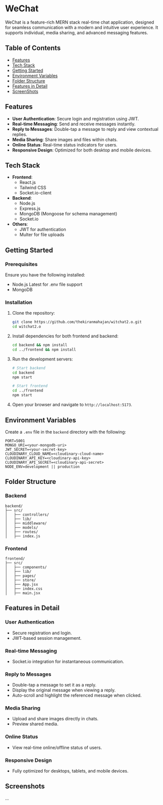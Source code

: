 # WeChat

WeChat is a feature-rich MERN stack real-time chat application, designed for seamless communication with a modern and intuitive user experience. It supports individual, media sharing, and advanced messaging features.

## Table of Contents

- [Features](#features)
- [Tech Stack](#tech-stack)
- [Getting Started](#getting-started)
- [Environment Variables](#environment-variables)
- [Folder Structure](#folder-structure)
- [Features in Detail](#features-in-detail)
- [ScreenShots](#screenshots)


## Features

- **User Authentication**: Secure login and registration using JWT.
- **Real-time Messaging**: Send and receive messages instantly.
- **Reply to Messages**: Double-tap a message to reply and view contextual replies.
- **Media Sharing**: Share images and files within chats.
- **Online Status**: Real-time status indicators for users.
- **Responsive Design**: Optimized for both desktop and mobile devices.

## Tech Stack

- **Frontend**:
  - React.js
  - Tailwind CSS
  - Socket.io-client
- **Backend**:
  - Node.js
  - Express.js
  - MongoDB (Mongoose for schema management)
  - Socket.io
- **Others**:
  - JWT for authentication
  - Multer for file uploads

## Getting Started

### Prerequisites

Ensure you have the following installed:

- Node.js Latest for .env file support
- MongoDB

### Installation

1. Clone the repository:

   ```bash
   git clone https://github.com/thekiranmahajan/witchat2.o.git
   cd witchat2.o
   ```

2. Install dependencies for both frontend and backend:

   ```bash
   cd backend && npm install
   cd ../frontend && npm install
   ```

3. Run the development servers:

   ```bash
   # Start backend
   cd backend
   npm start

   # Start frontend
   cd ../frontend
   npm start
   ```

4. Open your browser and navigate to `http://localhost:5173`.

## Environment Variables

Create a `.env` file in the `backend` directory with the following:

```env
PORT=5001
MONGO_URI=<your-mongodb-uri>
JWT_SECRET=<your-secret-key>
CLOUDINARY_CLOUD_NAME=<cloudinary-cloud-name>
CLOUDINARY_API_KEY=<cloudinary-api-key>
CLOUDINARY_API_SECRET=<cloudinary-api-secret>
NODE_ENV=development || production
```

## Folder Structure

### Backend

```
backend/
├── src/
│   ├── controllers/
│   ├── lib/
│   ├── middleware/
│   ├── models/
│   ├── routes/
│   ├── index.js
```

### Frontend

```
frontend/
├── src/
│   ├── components/
│   ├── lib/
│   ├── pages/
│   ├── store/
│   ├── App.jsx
│   ├── index.css
│   ├── main.jsx
```

## Features in Detail

### User Authentication

- Secure registration and login.
- JWT-based session management.

### Real-time Messaging

- Socket.io integration for instantaneous communication.

### Reply to Messages

- Double-tap a message to set it as a reply.
- Display the original message when viewing a reply.
- Auto-scroll and highlight the referenced message when clicked.


### Media Sharing

- Upload and share images directly in chats.
- Preview shared media.

### Online Status

- View real-time online/offline status of users.


### Responsive Design

- Fully optimized for desktops, tablets, and mobile devices.

## Screenshots

...

